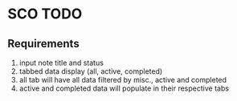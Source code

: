 # SCO TODO

## Requirements
<ol>
    <li>input note title and status</li>
    <li>tabbed data display (all, active, completed)</li>
    <li>all tab will have all data filtered by misc., active and completed</li>
    <li>active and completed data will populate in their respective tabs</li>
</ol>
